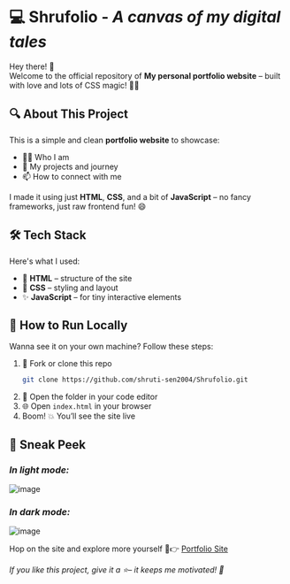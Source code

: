 # 💻 Shrufolio - *A canvas of my digital tales*

Hey there! 👋  
Welcome to the official repository of **My personal portfolio website** – built with love and lots of CSS magic! 🎨✨

## 🔍 About This Project

This is a simple and clean **portfolio website** to showcase:

- 🧑‍💻 Who I am  
- 💼 My projects and journey 
- 📫 How to connect with me  

I made it using just **HTML**, **CSS**, and a bit of **JavaScript** – no fancy frameworks, just raw frontend fun! 😄

## 🛠️ Tech Stack

Here's what I used:

- 🧱 **HTML** – structure of the site  
- 🎨 **CSS** – styling and layout  
- ✨ **JavaScript** – for tiny interactive elements

## 🚀 How to Run Locally

Wanna see it on your own machine? Follow these steps:

1. 🍴 Fork or clone this repo  
   ```bash
   git clone https://github.com/shruti-sen2004/Shrufolio.git
2. 📂 Open the folder in your code editor
3. 🌐 Open `index.html` in your browser
4. Boom! 💥 You’ll see the site live

## 📸 Sneak Peek
### *In light mode:*
![image](https://github.com/user-attachments/assets/085b1f0f-edae-419d-b405-18750bd01cc7)
### *In dark mode:*
![image](https://github.com/user-attachments/assets/19d0dc59-35f4-4673-af9d-b2cc5d8ef32a)

Hop on the site and explore more yourself 🤭👉 [Portfolio Site](https://shruti-sen2004.github.io/Shrufolio) 

*If you like this project, give it a ⭐– it keeps me motivated! 💖*



